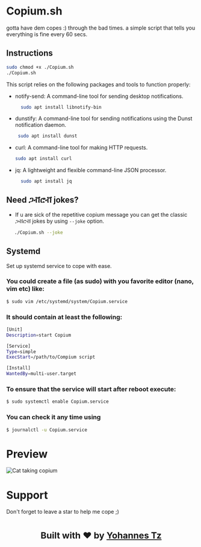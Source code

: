 # Copium.sh
gotta have dem copes :) through the bad times. a simple script that
tells you everything is fine every 60 secs.

## Instructions

```bash
sudo chmod +x ./Copium.sh
./Copium.sh
```
This script relies on the following packages and tools to function properly:

 - notify-send: A command-line tool for sending desktop notifications.
    ```bash
      sudo apt install libnotify-bin
    ```
 - dunstify: A command-line tool for sending notifications using the Dunst notification daemon.
     ```bash
      sudo apt install dunst
    ```
 - curl: A command-line tool for making HTTP requests.
      ```bash
      sudo apt install curl
    ```
 - jq: A lightweight and flexible command-line JSON processor.
    ```bash
      sudo apt install jq
    ```

## Need ጋቭሮቭ jokes?
- If u are sick of the repetitive copium message you can get the classic ጋቭሮቭ jokes by using `--joke` option.

```bash
   ./Copium.sh --joke
```

## Systemd
Set up systemd service to cope with ease.

### You could create a file (as sudo) with you favorite editor (nano, vim etc) like:
```bash 
$ sudo vim /etc/systemd/system/Copium.service
```

### It should contain at least the following:
```bash
[Unit]
Description=start Copium

[Service]
Type=simple
ExecStart=/path/to/Compium script

[Install]
WantedBy=multi-user.target
```

### To ensure that the service will start after reboot execute: 
```bash
$ sudo systemctl enable Copium.service
```

### You can check it any time using
```bash
$ journalctl -u Copium.service
```


# Preview
![Cat taking copium](/copium-cat.gif)

# Support

Don't forget to leave a star to help me cope ;)

<div align="center">
  <h1><sub>Built with ❤︎ by
  <a href="http://yohannestz.netlify.app/">Yohannes Tz</a><h1>
</div>